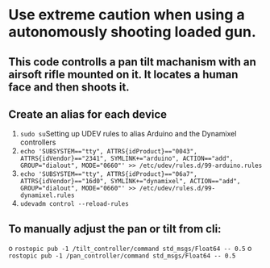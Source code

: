 # Use extreme caution when using a autonomously shooting loaded gun.
## This code controlls a pan tilt machanism with an airsoft rifle mounted on it. It locates a human face and then shoots it.

## Create an alias for each device
1. `sudo su`Setting up UDEV rules to alias Arduino and the Dynamixel controllers
2. `echo 'SUBSYSTEM=="tty", ATTRS{idProduct}=="0043", ATTRS{idVendor}=="2341", SYMLINK+="arduino", ACTION=="add", GROUP="dialout", MODE="0660"' >> /etc/udev/rules.d/99-arduino.rules`
3. `echo 'SUBSYSTEM=="tty", ATTRS{idProduct}=="06a7", ATTRS{idVendor}=="16d0", SYMLINK+="dynamixel", ACTION=="add", GROUP="dialout", MODE="0660"' >> /etc/udev/rules.d/99-dynamixel.rules`
4. `udevadm control --reload-rules`

## To manually adjust the pan or tilt from cli:
o `rostopic pub -1 /tilt_controller/command std_msgs/Float64 -- 0.5`
o `rostopic pub -1 /pan_controller/command std_msgs/Float64 -- 0.5`

